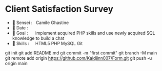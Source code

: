 # Client Satisfaction Survey 
- 🥋 Sensei : &nbsp;                              Camile Ghastine
- 📅 Date : &nbsp;&nbsp;&nbsp;&nbsp;              
- 🥅 Goal : &nbsp;&nbsp;&nbsp;&nbsp;              Implement acquired PHP skills and use newly acquired SQL knowledge to build a chat
- 🔧 Skills : &nbsp;&nbsp;&nbsp;                  HTML5 PHP MySQL Git

git init
git add README.md
git commit -m "first commit"
git branch -M main
git remote add origin https://github.com/Kaidjinn007/Form.git
git push -u origin main
